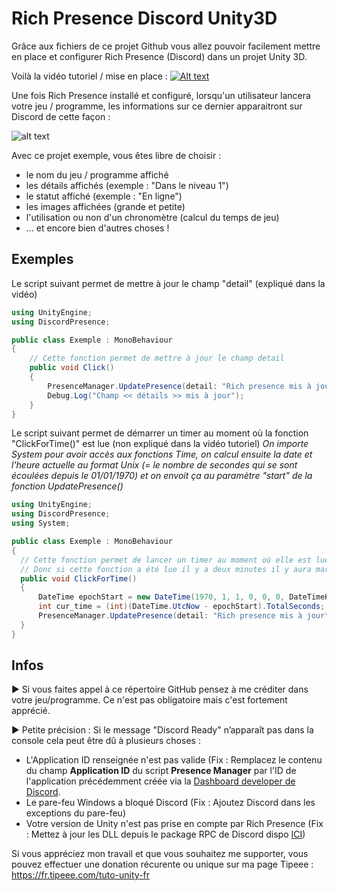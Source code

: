 # Rich Presence Discord Unity3D

Grâce aux fichiers de ce projet Github vous allez pouvoir facilement mettre en place et configurer Rich Presence (Discord) dans un projet Unity 3D.

Voilà la vidéo tutoriel / mise en place : 
[![Alt text](https://www.tutounity.fr/upload/Unity3D58262465.jpg)](https://www.youtube.com/watch?v=l0RDqnHCO7o)

Une fois Rich Presence installé et configuré, lorsqu'un utilisateur lancera votre jeu / programme, les informations sur ce dernier apparaitront sur Discord de cette façon :

![alt text](https://www.tutounity.fr/upload/richpresence.jpg)

Avec ce projet exemple, vous êtes libre de choisir :
- le nom du jeu / programme affiché
- les détails affichés (exemple : "Dans le niveau 1")
- le statut affiché (exemple : "En ligne")
- les images affichées (grande et petite)
- l'utilisation ou non d'un chronomètre (calcul du temps de jeu)
- ... et encore bien d'autres choses !

## Exemples

Le script suivant permet de mettre à jour le champ "detail" (expliqué dans la vidéo)
```csharp
using UnityEngine;
using DiscordPresence;

public class Exemple : MonoBehaviour
{
    // Cette fonction permet de mettre à jour le champ detail
    public void Click()
    {
        PresenceManager.UpdatePresence(detail: "Rich presence mis à jour");
        Debug.Log("Champ << détails >> mis à jour");
    }
}
```

Le script suivant permet de démarrer un timer au moment où la fonction "ClickForTime()" est lue (non expliqué dans la vidéo tutoriel)
*On importe System pour avoir accès aux fonctions Time, on calcul ensuite la date et l'heure actuelle au format Unix (= le nombre de secondes qui se sont écoulées depuis le 01/01/1970) et on envoit ça au paramètre "start" de la fonction UpdatePresence()*
```csharp
using UnityEngine;
using DiscordPresence;
using System;

public class Exemple : MonoBehaviour
{
  // Cette fonction permet de lancer un timer au moment où elle est lue.
  // Donc si cette fonction a été lue il y a deux minutes il y aura marqué que le joueur joue depuis 2 minutes.
  public void ClickForTime()
  {
      DateTime epochStart = new DateTime(1970, 1, 1, 0, 0, 0, DateTimeKind.Utc);
      int cur_time = (int)(DateTime.UtcNow - epochStart).TotalSeconds;
      PresenceManager.UpdatePresence(detail: "Rich presence mis à jour", start: cur_time);
  }
}
```

## Infos

► Si vous faites appel à ce répertoire GitHub pensez à me créditer dans votre jeu/programme. Ce n'est pas obligatoire mais c'est fortement apprécié.

► Petite précision : Si le message "Discord Ready" n’apparaît pas dans la console cela peut être dû à plusieurs choses :
- L'Application ID renseignée n'est pas valide (Fix : Remplacez le contenu du champ **Application ID** du script **Presence Manager** par l'ID de l'application précédemment créée via la [Dashboard developer de Discord](https://discordapp.com/developers/applications).
- Le pare-feu Windows a bloqué Discord (Fix : Ajoutez Discord dans les exceptions du pare-feu)
- Votre version de Unity n'est pas prise en compte par Rich Presence (Fix : Mettez à jour les DLL depuis le package RPC de Discord dispo [ICI](https://github.com/discordapp/discord-rpc))

Si vous appréciez mon travail et que vous souhaitez me supporter, vous pouvez effectuer une donation récurente ou unique sur ma page Tipeee : https://fr.tipeee.com/tuto-unity-fr
